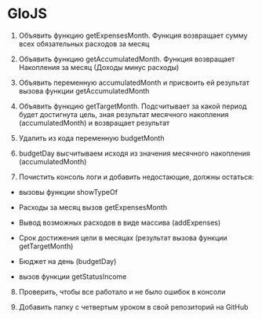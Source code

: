 # GloJS
1) Объявить функцию getExpensesMonth. Функция возвращает сумму всех обязательных расходов за месяц



2) Объявить функцию getAccumulatedMonth. Функция возвращает Накопления за месяц (Доходы минус расходы)



3) Объявить переменную accumulatedMonth и присвоить ей результат вызова функции getAccumulatedMonth 



4) Объявить функцию getTargetMonth. Подсчитывает за какой период будет достигнута цель, зная результат месячного накопления (accumulatedMonth) и возвращает результат



5) Удалить из кода переменную budgetMonth



6) budgetDay высчитываем исходя из значения месячного накопления (accumulatedMonth)



7) Почистить консоль логи и добавить недостающие, должны остаться:

 - вызовы функции showTypeOf

 - Расходы за месяц вызов getExpensesMonth

 - Вывод возможных расходов в виде массива (addExpenses)

 - Cрок достижения цели в месяцах (результат вызова функции getTargetMonth) 

 - Бюджет на день (budgetDay)

 - вызов функции getStatusIncome



8) Проверить, чтобы все работало и не было ошибок в консоли



9) Добавить папку с четвертым уроком в свой репозиторий на GitHub
